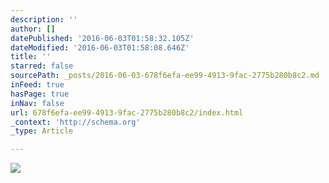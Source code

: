 ```yaml
---
description: ''
author: []
datePublished: '2016-06-03T01:58:32.105Z'
dateModified: '2016-06-03T01:58:08.646Z'
title: ''
starred: false
sourcePath: _posts/2016-06-03-678f6efa-ee99-4913-9fac-2775b280b8c2.md
inFeed: true
hasPage: true
inNav: false
url: 678f6efa-ee99-4913-9fac-2775b280b8c2/index.html
_context: 'http://schema.org'
_type: Article

---
```

![](https://the-grid-user-content.s3-us-west-2.amazonaws.com/60f4f854-2ffc-4366-8bc9-734b0110a245.png)